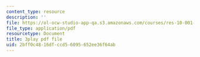 ```yaml
---
content_type: resource
description: ''
file: https://ol-ocw-studio-app-qa.s3.amazonaws.com/courses/res-10-001-making-science-and-engineering-pictures-a-practical-guide-to-presenting-your-work-spring-2016/2bff0c4816dfccd56095652ee36f64ab_7_hOHxaaxGE.pdf
file_type: application/pdf
resourcetype: Document
title: 3play pdf file
uid: 2bff0c48-16df-ccd5-6095-652ee36f64ab
---
```

